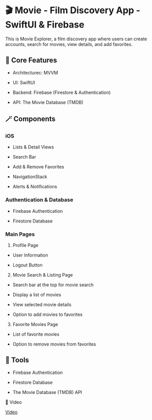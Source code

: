 # 🎬 Movie - Film Discovery App - SwiftUI & Firebase

This is Movie Explorer, a film discovery app where users can create accounts, search for movies, view details, and add favorites.

## 🔩 Core Features

- Architecturec: MVVM

- UI: SwiftUI

- Backend: Firebase (Firestore & Authentication)

- API: The Movie Database (TMDB)

## 🪄 Components

### iOS

- Lists & Detail Views
  
- Search Bar
  
- Add & Remove Favorites

- NavigationStack

- Alerts & Notifications

### Authentication & Database

- Firebase Authentication

- Firestore Database

### Main Pages

1. Profile Page

- User Information
  
- Logout Button

2. Movie Search & Listing Page

- Search bar at the top for movie search

- Display a list of movies

- View selected movie details

- Option to add movies to favorites

3. Favorite Movies Page

- List of favorite movies

- Option to remove movies from favorites

## 🔨 Tools

- Firebase Authentication

- Firestore Database

- The Movie Database (TMDB) API

🎥 Video

[Video](https://github.com/user-attachments/assets/15645ff2-8db9-4a1f-9745-194e866614bf)
